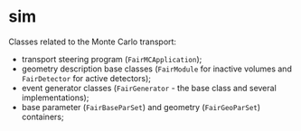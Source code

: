 sim
========

Classes related to the Monte Carlo transport:

 * transport steering program (`FairMCApplication`);
 * geometry description base classes (`FairModule` for inactive volumes and `FairDetector` for active detectors);
 * event generator classes (`FairGenerator` - the base class and several implementations);
 * base parameter (`FairBaseParSet`) and geometry (`FairGeoParSet`) containers;